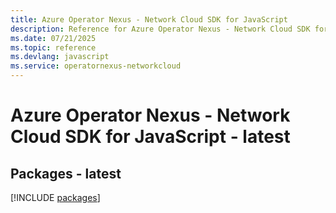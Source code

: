 ```yaml
---
title: Azure Operator Nexus - Network Cloud SDK for JavaScript
description: Reference for Azure Operator Nexus - Network Cloud SDK for JavaScript
ms.date: 07/21/2025
ms.topic: reference
ms.devlang: javascript
ms.service: operatornexus-networkcloud
---
```

# Azure Operator Nexus - Network Cloud SDK for JavaScript - latest
## Packages - latest
[!INCLUDE [packages](operator-nexus---network-cloud-index.md)]